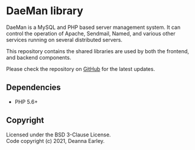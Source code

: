 # DaeMan library 

DaeMan is a MySQL and PHP based server management system. It can control the operation of Apache, Sendmail, Named, and various other services running on several distributed servers.

This repository contains the shared libraries are used by both the frontend, and backend components.

Please check the repository on [GitHub](https://github.com/DeeHants/daeman-lib) for the latest updates.

## Dependencies

* PHP 5.6+

## Copyright

Licensed under the BSD 3-Clause License.  
Code copyright (c) 2021, Deanna Earley.  
